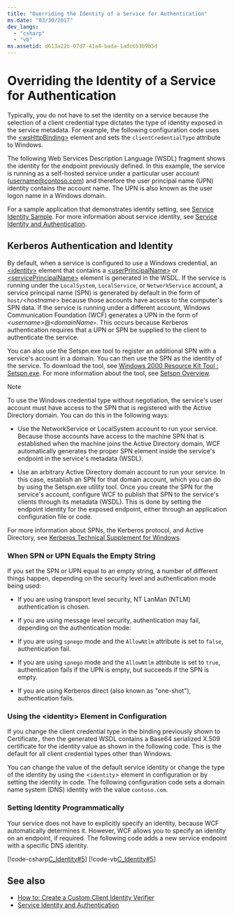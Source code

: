 ```yaml
---
title: "Overriding the Identity of a Service for Authentication"
ms.date: "03/30/2017"
dev_langs: 
  - "csharp"
  - "vb"
ms.assetid: d613a22b-07d7-41a4-bada-1adc653b9b5d
---
```

# Overriding the Identity of a Service for Authentication
Typically, you do not have to set the identity on a service because the selection of a client credential type dictates the type of identity exposed in the service metadata. For example, the following configuration code uses the [\<wsHttpBinding>](../../../../docs/framework/configure-apps/file-schema/wcf/wshttpbinding.md) element and sets the `clientCredentialType` attribute to Windows.  
  
  
  
 The following Web Services Description Language (WSDL) fragment shows the identity for the endpoint previously defined. In this example, the service is running as a self-hosted service under a particular user account (username@contoso.com) and therefore the user principal name (UPN) identity contains the account name. The UPN is also known as the user logon name in a Windows domain.  
  
  
  
 For a sample application that demonstrates identity setting, see [Service Identity Sample](../../../../docs/framework/wcf/samples/service-identity-sample.md). For more information about service identity, see [Service Identity and Authentication](../../../../docs/framework/wcf/feature-details/service-identity-and-authentication.md).  
  
## Kerberos Authentication and Identity  
 By default, when a service is configured to use a Windows credential, an [\<identity>](../../../../docs/framework/configure-apps/file-schema/wcf/identity.md) element that contains a [\<userPrincipalName>](../../../../docs/framework/configure-apps/file-schema/wcf/userprincipalname.md) or [\<servicePrincipalName>](../../../../docs/framework/configure-apps/file-schema/wcf/serviceprincipalname.md) element is generated in the WSDL. If the service is running under the `LocalSystem`, `LocalService`, or `NetworkService` account, a service principal name (SPN) is generated by default in the form of `host/`\<*hostname*> because those accounts have access to the computer's SPN data. If the service is running under a different account, Windows Communication Foundation (WCF) generates a UPN in the form of \<*username*>@<*domainName*`>`. This occurs because Kerberos authentication requires that a UPN or SPN be supplied to the client to authenticate the service.  
  
 You can also use the Setspn.exe tool to register an additional SPN with a service's account in a domain. You can then use the SPN as the identity of the service. To download the tool, see [Windows 2000 Resource Kit Tool : Setspn.exe](https://go.microsoft.com/fwlink/?LinkId=91752). For more information about the tool, see [Setspn Overview](https://go.microsoft.com/fwlink/?LinkId=61374).  
  
> [!NOTE]
>  To use the Windows credential type without negotiation, the service's user account must have access to the SPN that is registered with the Active Directory domain. You can do this in the following ways:  
  
-   Use the NetworkService or LocalSystem account to run your service. Because those accounts have access to the machine SPN that is established when the machine joins the Active Directory domain, WCF automatically generates the proper SPN element inside the service's endpoint in the service's metadata (WSDL).  
  
-   Use an arbitrary Active Directory domain account to run your service. In this case, establish an SPN for that domain account, which you can do by using the Setspn.exe utility tool. Once you create the SPN for the service's account, configure WCF to publish that SPN to the service's clients through its metadata (WSDL). This is done by setting the endpoint identity for the exposed endpoint, either through an application configuration file or code.  
  
 For more information about SPNs, the Kerberos protocol, and Active Directory, see [Kerberos Technical Supplement for Windows](https://go.microsoft.com/fwlink/?LinkId=88330).  
  
### When SPN or UPN Equals the Empty String  
 If you set the SPN or UPN equal to an empty string, a number of different things happen, depending on the security level and authentication mode being used:  
  
-   If you are using transport level security, NT LanMan (NTLM) authentication is chosen.  
  
-   If you are using message level security, authentication may fail, depending on the authentication mode:  
  
-   If you are using `spnego` mode and the `AllowNtlm` attribute is set to `false`, authentication fail.  
  
-   If you are using `spnego` mode and the `AllowNtlm` attribute is set to `true`, authentication fails if the UPN is empty, but succeeds if the SPN is empty.  
  
-   If you are using Kerberos direct (also known as "one-shot"), authentication fails.  
  
### Using the \<identity> Element in Configuration  
 If you change the client credential type in the binding previously shown to Certificate`,` then the generated WSDL contains a Base64 serialized X.509 certificate for the identity value as shown in the following code. This is the default for all client credential types other than Windows.  
  
  
  
 You can change the value of the default service identity or change the type of the identity by using the <`identity`> element in configuration or by setting the identity in code. The following configuration code sets a domain name system (DNS) identity with the value `contoso.com`.  
  
  
  
### Setting Identity Programmatically  
 Your service does not have to explicitly specify an identity, because WCF automatically determines it. However, WCF allows you to specify an identity on an endpoint, if required. The following code adds a new service endpoint with a specific DNS identity.  
  
 [!code-csharp[C_Identity#5](../../../../samples/snippets/csharp/VS_Snippets_CFX/c_identity/cs/source.cs#5)]
 [!code-vb[C_Identity#5](../../../../samples/snippets/visualbasic/VS_Snippets_CFX/c_identity/vb/source.vb#5)]  
  
## See also
- [How to: Create a Custom Client Identity Verifier](../../../../docs/framework/wcf/extending/how-to-create-a-custom-client-identity-verifier.md)
- [Service Identity and Authentication](../../../../docs/framework/wcf/feature-details/service-identity-and-authentication.md)

